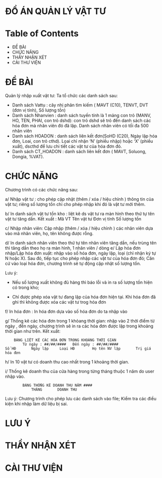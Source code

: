 # ĐỒ ÁN QUẢN LÝ VẬT TƯ

# Table of Contents
+ ĐỀ BÀI
+ CHỨC NĂNG
+ THẦY NHẬN XÉT
+ CÀI THƯ VIỆN
# ĐỀ BÀI
Quản lý nhập xuất vật tư: Ta tổ chức các danh sách sau:
- Danh sách Vattu : cây nhị phân tìm kiếm ( MAVT (C10), TENVT, DVT (đơn vị tính), Số lượng tồn)
- Danh sách Nhanvien : danh sách tuyến tính là 1 mảng con trỏ (MANV, HO, TEN, PHAI, con trỏ dshd): con trỏ dshd sẽ trỏ đến danh sách các hóa đơn mà nhân viên đó đã lập. Danh sách nhân viên có tối đa 500 nhân viên
- Danh sách HOADON : danh sách liên kết đơn(SoHD (C20), Ngày lập hóa đơn, Loai,  con trỏ cthd). Lọai chỉ nhận ‘N’ (phiếu nhập) hoặc ‘X’ (phiếu xuất), dscthd để lưu chi tiết các vật tư của hóa đơn đó.
- Danh sách CT_HOADON : danh sách liên kết đơn ( MAVT, Soluong, Dongia, %VAT).  

# CHỨC NĂNG
Chương trình có các chức năng sau: 

a/ Nhập vật tư : cho phép cập nhật (thêm / xóa / hiệu chỉnh ) thông tin của vật tư; riêng số lượng tồn chỉ cho phép nhập khi đó là vật tư mới thêm.

b/ In danh sách vật tư tồn kho : liệt kê ds vật tư ra màn hình theo thứ tự tên vật tư tăng dần.  Kết xuất : Mã VT		Tên vật tư		Đơn vị tính		Số lượng tồn

c/ Nhập nhân viên: Cập nhập (thêm / xóa / hiệu chỉnh ) các nhân viên  dựa vào mã nhân viên, họ, tên không được rỗng.

d/ In danh sách nhân viên theo thứ tự tên nhân viên tăng dần, nếu trùng tên thì tăng dần theo họ ra màn hình, 1 nhân viên / dòng
e/ Lập hóa đơn nhập/Lập hóa đơn xuất: nhập vào số hóa đơn, ngày lập, loại (chỉ nhận ký tự N hoặc X). Sau đó, tiếp tục cho phép nhập các vật tư của hóa đơn đó; Căn cứ vào loại hóa đơn, chương trình sẽ tự động cập nhật số lượng tồn. 

Lưu ý:
- Nếu số lượng xuất không đủ hàng thì báo lỗi và in ra số lượng tồn hiện có trong kho;

- Chỉ được phép xóa vật tư đang lập của hóa đơn hiện tại. Khi hóa đơn đã ghi thì không được xóa các vật tư trog hóa đơn

f/ In hóa đơn : In hóa đơn dựa vào số hóa đơn do ta nhập vào

g/ Thống kê các hóa đơn trong 1 khỏang thời gian: nhập vào 2 thời điểm từ ngày , đến ngày, chương trình sẽ in ra các hóa đơn được lập trong khoảng thời gian như trên. Kết xuất:

		BẢNG LIỆT KÊ CÁC HÓA ĐƠN TRONG KHOẢNG THỜI GIAN
			Từ ngày : ##/##/####   Đến ngày : ##/##/####
    Số HĐ		Ngày lập     Loại HĐ		Họ tên NV lập		Trị giá hóa đơn

h/ In 10 vật tư có doanh thu cao nhất trong 1 khoảng thời gian.

i/ Thống kê doanh thu của cửa hàng trong từng tháng thuộc 1 năm do user nhập vào.

            BẢNG THỐNG KÊ DOANH THU NĂM ####
 				THÁNG 		DOANH THU

Lưu ý: Chương trình cho phép lưu các danh sách vào file; Kiểm tra các điều kiện khi nhập làm dữ liệu bị sai.


# LƯU Ý

# THẦY NHẬN XÉT

# CÀI THƯ VIỆN